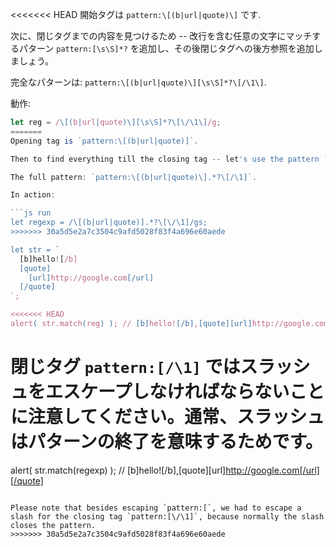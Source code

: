
<<<<<<< HEAD
開始タグは `pattern:\[(b|url|quote)\]` です.

次に、閉じタグまでの内容を見つけるため -- 改行を含む任意の文字にマッチするパターン `pattern:[\s\S]*?` を追加し、その後閉じタグへの後方参照を追加しましょう。

完全なパターンは: `pattern:\[(b|url|quote)\][\s\S]*?\[/\1\]`.

動作:

```js run
let reg = /\[(b|url|quote)\][\s\S]*?\[\/\1\]/g;
=======
Opening tag is `pattern:\[(b|url|quote)]`.

Then to find everything till the closing tag -- let's use the pattern `pattern:.*?` with flag `pattern:s` to match any character including the newline and then add a backreference to the closing tag.

The full pattern: `pattern:\[(b|url|quote)\].*?\[/\1]`.

In action:

```js run
let regexp = /\[(b|url|quote)].*?\[\/\1]/gs;
>>>>>>> 30a5d5e2a7c3504c9afd5028f83f4a696e60aede

let str = `
  [b]hello![/b]
  [quote]
    [url]http://google.com[/url]
  [/quote]
`;

<<<<<<< HEAD
alert( str.match(reg) ); // [b]hello![/b],[quote][url]http://google.com[/url][/quote]
```

閉じタグ `pattern:[/\1]` ではスラッシュをエスケープしなければならないことに注意してください。通常、スラッシュはパターンの終了を意味するためです。
=======
alert( str.match(regexp) ); // [b]hello![/b],[quote][url]http://google.com[/url][/quote]
```

Please note that besides escaping `pattern:[`, we had to escape a slash for the closing tag `pattern:[\/\1]`, because normally the slash closes the pattern.
>>>>>>> 30a5d5e2a7c3504c9afd5028f83f4a696e60aede
